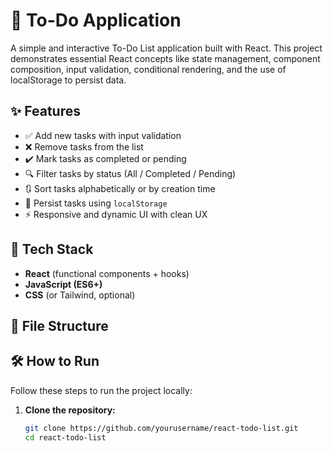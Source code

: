 # 📝 To-Do Application

A simple and interactive To-Do List application built with React. This project demonstrates essential React concepts like state management, component composition, input validation, conditional rendering, and the use of localStorage to persist data.

## ✨ Features

- ✅ Add new tasks with input validation
- ❌ Remove tasks from the list
- ✔️ Mark tasks as completed or pending
- 🔍 Filter tasks by status (All / Completed / Pending)
- 🔃 Sort tasks alphabetically or by creation time
- 💾 Persist tasks using `localStorage`
- ⚡ Responsive and dynamic UI with clean UX

## 🚀 Tech Stack

- **React** (functional components + hooks)
- **JavaScript (ES6+)**
- **CSS** (or Tailwind, optional)

## 📸 File Structure




## 🛠️ How to Run

Follow these steps to run the project locally:

1. **Clone the repository:**
   ```bash
   git clone https://github.com/yourusername/react-todo-list.git
   cd react-todo-list
